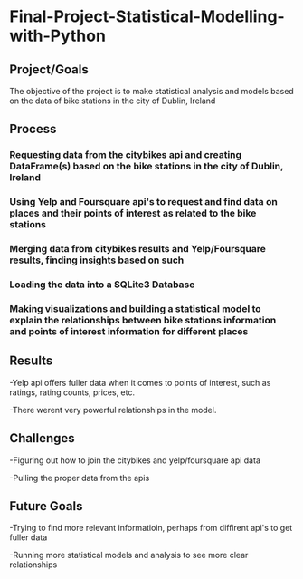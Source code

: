 # Final-Project-Statistical-Modelling-with-Python

## Project/Goals
The objective of the project is to make statistical analysis and models based on the data of bike stations in the city of Dublin, Ireland

## Process
### Requesting data from the citybikes api and creating DataFrame(s) based on the bike stations in the city of Dublin, Ireland
### Using Yelp and Foursquare api's to request and find data on places and their points of interest as related to the bike stations
### Merging data from citybikes results and Yelp/Foursquare results, finding insights based on such
### Loading the data into a SQLite3 Database 
### Making visualizations and building a statistical model to explain the relationships between bike stations information and points of interest information for different places


## Results
-Yelp api offers fuller data when it comes to points of interest, such as ratings, rating counts, prices, etc.

-There werent very powerful relationships in the model.

## Challenges 
-Figuring out how to join the citybikes and yelp/foursquare api data

-Pulling the proper data from the apis


## Future Goals
-Trying to find more relevant informatioin, perhaps from diffirent api's to get fuller data

-Running more statistical models and analysis to see more clear relationships
